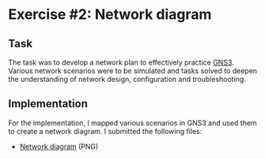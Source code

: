 # Exercise #2: Network diagram

## Task

The task was to develop a network plan to effectively practice [GNS3]. Various
network scenarios were to be simulated and tasks solved to deepen the understanding
of network design, configuration and troubleshooting.

## Implementation

For the implementation, I mapped various scenarios in GNS3 and used them to create
a network diagram. I submitted the following files:

* [Network diagram](Netzplan.png) (PNG)

[GNS3]: https://www.gns3.com/
